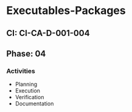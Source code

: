 # Executables-Packages

## CI: CI-CA-D-001-004
## Phase: 04

### Activities
- Planning
- Execution
- Verification
- Documentation
